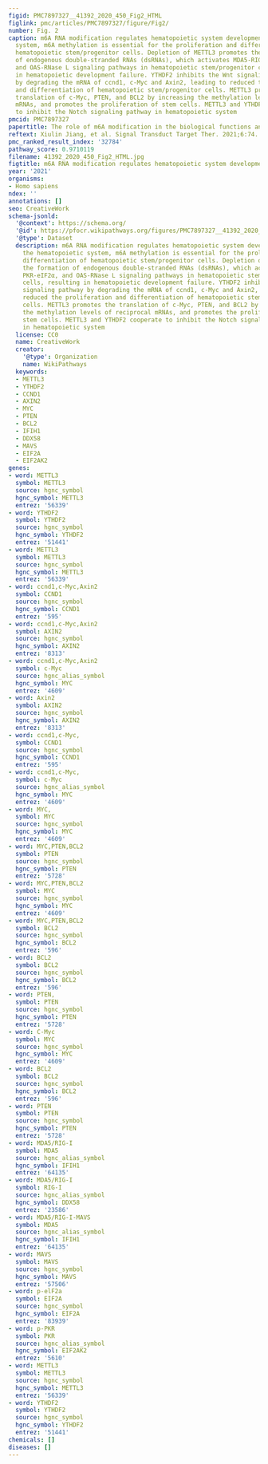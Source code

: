 ```yaml
---
figid: PMC7897327__41392_2020_450_Fig2_HTML
figlink: pmc/articles/PMC7897327/figure/Fig2/
number: Fig. 2
caption: m6A RNA modification regulates hematopoietic system development. In the hematopoietic
  system, m6A methylation is essential for the proliferation and differentiation of
  hematopoietic stem/progenitor cells. Depletion of METTL3 promotes the formation
  of endogenous double-stranded RNAs (dsRNAs), which activates MDA5-RIG-I, PKR-eIF2α,
  and OAS-RNase L signaling pathways in hematopoietic stem/progenitor cells, resulting
  in hematopoietic development failure. YTHDF2 inhibits the Wnt signaling pathway
  by degrading the mRNA of ccnd1, c-Myc and Axin2, leading to reduced the proliferation
  and differentiation of hematopoietic stem/progenitor cells. METTL3 promotes the
  translation of c-Myc, PTEN, and BCL2 by increasing the methylation levels of reciprocal
  mRNAs, and promotes the proliferation of stem cells. METTL3 and YTHDF2 cooperate
  to inhibit the Notch signaling pathway in hematopoietic system
pmcid: PMC7897327
papertitle: The role of m6A modification in the biological functions and diseases.
reftext: Xiulin Jiang, et al. Signal Transduct Target Ther. 2021;6:74.
pmc_ranked_result_index: '32784'
pathway_score: 0.9710119
filename: 41392_2020_450_Fig2_HTML.jpg
figtitle: m6A RNA modification regulates hematopoietic system development
year: '2021'
organisms:
- Homo sapiens
ndex: ''
annotations: []
seo: CreativeWork
schema-jsonld:
  '@context': https://schema.org/
  '@id': https://pfocr.wikipathways.org/figures/PMC7897327__41392_2020_450_Fig2_HTML.html
  '@type': Dataset
  description: m6A RNA modification regulates hematopoietic system development. In
    the hematopoietic system, m6A methylation is essential for the proliferation and
    differentiation of hematopoietic stem/progenitor cells. Depletion of METTL3 promotes
    the formation of endogenous double-stranded RNAs (dsRNAs), which activates MDA5-RIG-I,
    PKR-eIF2α, and OAS-RNase L signaling pathways in hematopoietic stem/progenitor
    cells, resulting in hematopoietic development failure. YTHDF2 inhibits the Wnt
    signaling pathway by degrading the mRNA of ccnd1, c-Myc and Axin2, leading to
    reduced the proliferation and differentiation of hematopoietic stem/progenitor
    cells. METTL3 promotes the translation of c-Myc, PTEN, and BCL2 by increasing
    the methylation levels of reciprocal mRNAs, and promotes the proliferation of
    stem cells. METTL3 and YTHDF2 cooperate to inhibit the Notch signaling pathway
    in hematopoietic system
  license: CC0
  name: CreativeWork
  creator:
    '@type': Organization
    name: WikiPathways
  keywords:
  - METTL3
  - YTHDF2
  - CCND1
  - AXIN2
  - MYC
  - PTEN
  - BCL2
  - IFIH1
  - DDX58
  - MAVS
  - EIF2A
  - EIF2AK2
genes:
- word: METTL3
  symbol: METTL3
  source: hgnc_symbol
  hgnc_symbol: METTL3
  entrez: '56339'
- word: YTHDF2
  symbol: YTHDF2
  source: hgnc_symbol
  hgnc_symbol: YTHDF2
  entrez: '51441'
- word: МЕTTL3
  symbol: METTL3
  source: hgnc_symbol
  hgnc_symbol: METTL3
  entrez: '56339'
- word: ccnd1,c-Myc,Axin2
  symbol: CCND1
  source: hgnc_symbol
  hgnc_symbol: CCND1
  entrez: '595'
- word: ccnd1,c-Myc,Axin2
  symbol: AXIN2
  source: hgnc_symbol
  hgnc_symbol: AXIN2
  entrez: '8313'
- word: ccnd1,c-Myc,Axin2
  symbol: c-Myc
  source: hgnc_alias_symbol
  hgnc_symbol: MYC
  entrez: '4609'
- word: Axin2
  symbol: AXIN2
  source: hgnc_symbol
  hgnc_symbol: AXIN2
  entrez: '8313'
- word: ccnd1,c-Myc,
  symbol: CCND1
  source: hgnc_symbol
  hgnc_symbol: CCND1
  entrez: '595'
- word: ccnd1,c-Myc,
  symbol: c-Myc
  source: hgnc_alias_symbol
  hgnc_symbol: MYC
  entrez: '4609'
- word: MYC,
  symbol: MYC
  source: hgnc_symbol
  hgnc_symbol: MYC
  entrez: '4609'
- word: MYC,PTEN,BCL2
  symbol: PTEN
  source: hgnc_symbol
  hgnc_symbol: PTEN
  entrez: '5728'
- word: MYC,PTEN,BCL2
  symbol: MYC
  source: hgnc_symbol
  hgnc_symbol: MYC
  entrez: '4609'
- word: MYC,PTEN,BCL2
  symbol: BCL2
  source: hgnc_symbol
  hgnc_symbol: BCL2
  entrez: '596'
- word: BCL2
  symbol: BCL2
  source: hgnc_symbol
  hgnc_symbol: BCL2
  entrez: '596'
- word: PTEN,
  symbol: PTEN
  source: hgnc_symbol
  hgnc_symbol: PTEN
  entrez: '5728'
- word: C-Myc
  symbol: MYC
  source: hgnc_symbol
  hgnc_symbol: MYC
  entrez: '4609'
- word: BCL2
  symbol: BCL2
  source: hgnc_symbol
  hgnc_symbol: BCL2
  entrez: '596'
- word: РTEN
  symbol: PTEN
  source: hgnc_symbol
  hgnc_symbol: PTEN
  entrez: '5728'
- word: MDA5/RIG-I
  symbol: MDA5
  source: hgnc_alias_symbol
  hgnc_symbol: IFIH1
  entrez: '64135'
- word: MDA5/RIG-I
  symbol: RIG-I
  source: hgnc_alias_symbol
  hgnc_symbol: DDX58
  entrez: '23586'
- word: MDA5/RIG-I-MAVS
  symbol: MDA5
  source: hgnc_alias_symbol
  hgnc_symbol: IFIH1
  entrez: '64135'
- word: MAVS
  symbol: MAVS
  source: hgnc_symbol
  hgnc_symbol: MAVS
  entrez: '57506'
- word: p-elF2a
  symbol: EIF2A
  source: hgnc_symbol
  hgnc_symbol: EIF2A
  entrez: '83939'
- word: p-PKR
  symbol: PKR
  source: hgnc_alias_symbol
  hgnc_symbol: EIF2AK2
  entrez: '5610'
- word: METTL3
  symbol: METTL3
  source: hgnc_symbol
  hgnc_symbol: METTL3
  entrez: '56339'
- word: YTHDF2
  symbol: YTHDF2
  source: hgnc_symbol
  hgnc_symbol: YTHDF2
  entrez: '51441'
chemicals: []
diseases: []
---
```


